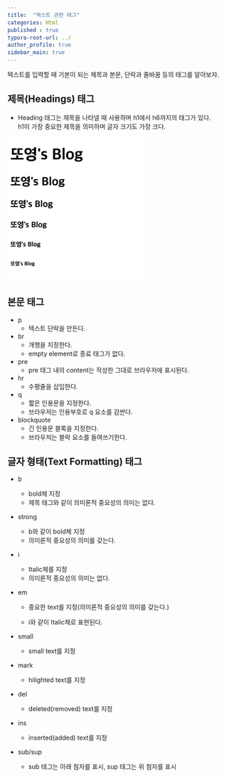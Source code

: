 ```yaml
---
title:  "텍스트 관련 태그"
categories: Html
published : true
typora-root-url: ../
author_profile: true
sidebar_main: true
---
```

텍스트를 입력할 때 기본이 되는 제목과 본문, 단락과 줄바꿈 등의 태그를 알아보자.

## 제목(Headings) 태그
   - Heading 태그는 제목을 나타낼 때 사용하며 h1에서 h6까지의 태그가 있다. <br>
      h1이 가장 중요한 제목을 의미하며 글자 크기도 가장 크다.

<script src="https://gist.github.com/qwp0/3730397f44a907b409344b3f587a0b1d.js"></script>

<img src="/images/2023-07-30-Text/hn.png" alt="hn 코드" style="zoom: 50%;" />

## 본문 태그

- p
  - 텍스트 단락을 만든다.
- br
  - 개행을 지정한다.
  - empty element로 종료 태그가 없다.
- pre
  - pre 태그 내의 content는 작성한 그대로 브라우저에 표시된다.
- hr
  - 수평줄을 삽입한다.
- q
  - 짧은 인용문을 지정한다. 
  - 브라우저는 인용부호로 q 요소를 감싼다.
- blockquote
  - 긴 인용문 블록을 지정한다. 
  - 브라우저는 블락 요소를 들여쓰기한다.

## 글자 형태(Text Formatting) 태그

- b

  - bold체 지정
  - 제목 태그와 같이 의미론적 중요성의 의미는 없다.

- strong

  - b와 같이 bold체 지정
  - 의미론적 중요성의 의미를 갖는다.

- i

  - Italic체를 지정
  - 의미론적 중요성의 의미는 없다.

- em

  - 중요한 text를 지정(의미론적 중요성의 의미를 갖는다.)

  - i와 같이 Italic체로 표현된다.

- small

  - small text를 지정

- mark

  - hilighted text를 지정

- del

  - deleted(removed) text를 지정
  
- ins

  - inserted(added) text를 지정

- sub/sup

  - sub 태그는 아래 첨자를 표시, sup 태그는 위 첨자를 표시
    
    
    
    
    
  
    
  
